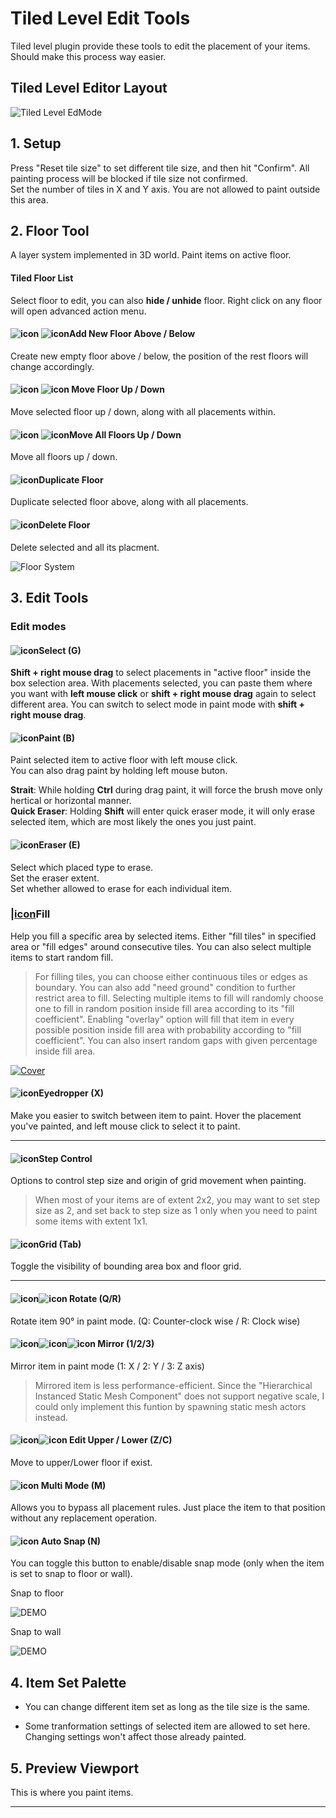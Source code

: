 # Tiled Level Edit Tools

Tiled level plugin provide these tools to edit the placement of your items. Should make this process way easier.

## Tiled Level Editor Layout

![Tiled Level EdMode](../_media/EditTools.png )

## 1. Setup

Press "Reset tile size" to set different tile size, and then hit "Confirm".
All painting process will be blocked if tile size not confirmed.  
Set the number of tiles in X and Y axis. You are not allowed to paint outside this area.  

## 2. Floor Tool

A layer system implemented in 3D world. Paint items on active floor.

#### Tiled Floor List

Select floor to edit, you can also **hide / unhide** floor. Right click on any floor will open advanced action menu.

#### ![icon](../_media/icons/AddNewFloorAbove_128x.png ':size=32 :no-zoom' ) ![icon](../_media/icons/AddNewFloorBelow_128x.png ':size=32 :no-zoom' )Add New Floor Above / Below

Create new empty floor above / below, the position of the rest floors will change accordingly.

#### ![icon](../_media/icons/MoveFloorUp_128x.png ':size=32 :no-zoom' ) ![icon](../_media/icons/MoveFloorDown_128x.png ':size=32 :no-zoom' ) Move Floor Up / Down

Move selected floor up / down, along with all placements within.

#### ![icon](../_media/icons/MoveAllFloorsUp_128x.png ':size=32 :no-zoom' ) ![icon](../_media/icons/MoveAllFloorsDown_128x.png ':size=32 :no-zoom' )Move All Floors Up / Down

Move all floors up / down.

#### ![icon](../_media/icons/DuplicateFloor_128x.png ':size=32 :no-zoom' )Duplicate Floor

Duplicate selected floor above, along with all placements.

#### ![icon](../_media/icons/DeleteFloor_128x.png ':size=32 :no-zoom' )Delete Floor

Delete selected and all its placment.

![Floor System](../_media/DemoGIF/FloorSystem.gif)

## 3. Edit Tools

### Edit modes

#### ![icon](../_media/icons/SelectTool_128x.png%20':size=32%20:no-zoom')Select (G)

**Shift + right mouse drag** to select placements in "active floor" inside the box selection area. With placements selected, you can paste them where you want with **left mouse click** or **shift + right mouse drag** again to select different area. You can switch to select mode in paint mode with **shift + right mouse drag**. 

#### ![icon](../_media/icons/PaintTool_128x.png ':size=32 :no-zoom' )Paint (B)

Paint selected item to active floor with left mouse click.  
You can also drag paint by holding left mouse buton.

**Strait**: While holding **Ctrl** during drag paint, it will force the brush move only hertical or horizontal manner.  
**Quick Eraser**: Holding **Shift** will enter quick eraser mode, it will only erase selected item, which are most likely the ones you just paint. 

#### ![icon](../_media/icons/EraserTool_128x.png ':size=32 :no-zoom' )Eraser (E)

Select which placed type to erase.  
Set the eraser extent.  
Set whether allowed to erase for each individual item.  

### |[icon](../_media/icons/FillTool_128x.png ':size=32 :no-zoom' )Fill

Help you fill a specific area by selected items. Either "fill tiles" in specified area or "fill edges" around consecutive tiles. You can also select multiple items to start random fill.

> For filling tiles, you can choose either continuous tiles or edges as boundary. You can also add "need ground" condition to further restrict area to fill.
> Selecting multiple items to fill will randomly choose one to fill in random position inside fill area according to its "fill coefficient".
> Enabling "overlay" option will fill that item in every possible position inside fill area with probability according to "fill coefficient".
> You can also insert random gaps with given percentage inside fill area.

[![Cover](../_media/FillToolVideoCover.png)](https://youtu.be/_LPjoP9212g)

#### ![icon](../_media/icons/Eyedropper_128x.png ':size=32 :no-zoom' )Eyedropper (X)

Make you easier to switch between item to paint. Hover the placement you've painted, and left mouse click to select it to paint.

---

#### ![icon](../_media/icons/Step_128x.png ':size=32 :no-zoom' )Step Control

Options to control step size and origin of grid movement when painting. 

> When most of your items are of extent 2x2, you may want to set step size as 2, and set back to step size as 1 only when you need to paint some items with extent 1x1.  

#### ![icon](../_media/icons/ToggleGrid_128x.png ':size=32 :no-zoom' )Grid (Tab)

Toggle the visibility of bounding area box and floor grid.

---

#### ![icon](../_media/icons/RotateCCW_128x.png ':size=32 :no-zoom' )![icon](../_media/icons/RotateCW_128x.png ':size=32 :no-zoom' ) Rotate (Q/R)

Rotate item 90&deg; in paint mode. (Q: Counter-clock wise / R: Clock wise)

#### ![icon](../_media/icons/MirrorX_128x.png ':size=32 :no-zoom' )![icon](../_media/icons/MirrorY_128x.png ':size=32 :no-zoom' )![icon](../_media/icons/MirrorZ_128x.png ':size=32 :no-zoom' ) Mirror (1/2/3)

Mirror item in paint mode (1: X / 2: Y / 3: Z axis)

> Mirrored item is less performance-efficient. Since the "Hierarchical Instanced Static Mesh Component" does not support negative scale, I could only implement this funtion by spawning static mesh actors instead.

#### ![icon](../_media/icons/EditLower_128x.png ':size=32 :no-zoom' )![icon](../_media/icons/EditUpper_128x.png ':size=32 :no-zoom' ) Edit Upper / Lower (Z/C)

Move to upper/Lower floor if exist.

#### ![icon](../_media/icons/Multi_128x.png ':size=32 :no-zoom' ) Multi Mode (M)

Allows you to bypass all placement rules. Just place the item to that position without any replacement operation.

#### ![icon](../_media/icons/Snap_128x.png ':size=32 :no-zoom' ) Auto Snap (N)

You can toggle this button to enable/disable snap mode (only when the item is set to snap to floor or wall). 

Snap to floor

![DEMO](../_media/DemoGIF/SnapFloor.gif)

Snap to wall

![DEMO](../_media/DemoGIF/SnapWall.gif)

## 4. Item Set Palette

- You can change different item set as long as the tile size is the same.

- Some tranformation settings of selected item are allowed to set here. Changing settings won't affect those already painted.

## 5. Preview Viewport

This is where you paint items.

---

